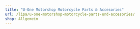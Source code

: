 ```yaml
---
title: "U-One Motorshop Motorcycle Parts & Accesories"
url: /lipa/u-one-motorshop-motorcycle-parts-und-accesories/
shop: Allgemein
---
```

